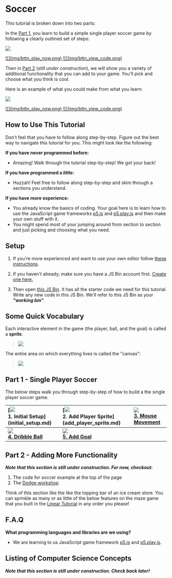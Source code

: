 # Soccer

This tutorial is broken down into two parts:

In the [Part 1](#part-1---single-player-soccer), you learn to build a simple
single player soccer game by following a clearly outlined set of steps:

[![](img/5_mini.gif)](http://output.jsbin.com/dikevu/34)

<a href="http://output.jsbin.com/dikevu/50" target="_blank">
  ![](img/bttn_play_now.png)
</a>
<a href="http://jsbin.com/dikevu/50/edit?js,output" target="_blank">
  ![](img/bttn_view_code.png)
</a>

Then in [Part 2](#part-2---adding-more-functionality) (_still under
construction_), we will show you a variety of additional functionality that you
can add to your game. You'll pick and choose what you think is cool.

Here is an example of what you could make from what you learn:

![](img/soccer.gif)

<a href="http://output.jsbin.com/licali/11" target="_blank">
  ![](img/bttn_play_now.png)
</a>
<a href="http://jsbin.com/licali/11/edit?js" target="_blank">
  ![](img/bttn_view_code.png)
</a>

## How to Use This Tutorial

Don't feel that you have to follow along step-by-step. Figure out the best way
to navigate this tutorial for you. This might look like the following:

**If you have never programmed before:**

- Amazing! Walk through the tutorial step-by-step! We got your back!

**If you have programmed a _little_:**

- Huzzah! Feel free to follow along step-by-step and skim through a sections
  you understand.

**If you have more experience:**

- You already know the basics of coding. Your goal here is to learn how to use
  the JavaScript game frameworks [p5.js](http://p5js.org/) and
  [p5.play.js](p5play.molleindustria.org) and then make your own stuff with it.
- You might spend most of your jumping around from section to section and just
  picking and choosing what you need.

## Setup

1. If you're more experienced and want to use your own editor
   follow [these instructions](own_editor.md).

2. If you haven't already, make sure you have a JS Bin account first.
   <a href="https://jsbin.com/register" target="_blank">Create one here.</a>

3. Then open <a target="_blank"
   href="http://jsbin.com/rekofi/120/edit?js,output"> this JS Bin</a>.
   It has all the starter code we need for this tutorial. Write any new code in
   this JS Bin. We'll refer to this JS Bin as your **_"working bin"_**.

## Some Quick Vocabulary

Each interactive element in the game (the player, ball, and the goal) is called a
**_sprite_**.

> ![](img/r_vocab_1.png)

<!-- Editable Drawing in: https://docs.google.com/drawings/d/1Px_9MVqn2qv6ASDl7vxglR2lXVpHVaNsvT9lyrqWzmM/edit -->

The entire area on which everything lives is called the "canvas":

> ![](img/r_vocab_2.png)

## Part 1 - Single Player Soccer

The below steps walk you through step-by-step of how to build a the single
player soccer game.

| **[![](img/1_mini.png) <br> 1. Initial Setup] (initial_setup.md)** | **[![](img/2_mini.png) <br> 2. Add Player Sprite]  (add_player_sprite.md)** | **[![](img/3_mini.gif)  <br> 3. Mouse Movement](mouse_movement.md)** |
|:-------------------------------------------------------------------|:----------------------------------------------------------------------------|:---------------------------------------------------------------------|
| **[![](img/4_mini.gif) <br> 4. Dribble Ball](dribble_ball.md)**    | **[![](img/5_mini.gif) <br> 5. Add Goal](add_goal.md)**                     |                                                                      |

## Part 2 - Adding More Functionality

**_Note that this section is still under construction. For now, checkout:_**

1. The code for soccer example at the top of the page
2. The [Dodge workshop](../dodge/README.md)

Think of this section like the like the topping bar of an ice cream store. You
can sprinkle as many or as little of the below features on the maze game that
you built in the [Linear Tutorial](#linear-tutorial) in any order you please!

## F.A.Q

**What programming languages and libraries are we using?**

- We are learning to us  JavaScript game framework [p5.js](http://p5js.org/) and
[p5.play.js](p5play.molleindustria.org).

## Listing of Computer Science Concepts

**_Note that this section is still under construction. Check back later!_**

